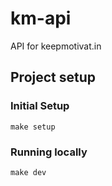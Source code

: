 # km-api
API for keepmotivat.in


## Project setup

### Initial Setup

```
make setup
```

### Running locally

```
make dev
```

